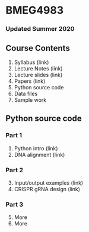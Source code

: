 # BMEG4983
### Updated Summer 2020

## Course Contents
1. Syllabus (link)
2. Lecture Notes (link)
3. Lecture slides (link)
4. Papers (link)
5. Python source code
6. Data files
7. Sample work

## Python source code
### Part 1
1. Python intro (link)
2. DNA alignment (link)

### Part 2
3. Input/output examples (link)
4. CRISPR gRNA design (link)

### Part 3
5. More
6. More
